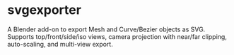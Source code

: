 # svgexporter
A Blender add-on to export Mesh and Curve/Bezier objects as SVG. Supports top/front/side/iso views, camera projection with near/far clipping, auto-scaling, and multi-view export.
